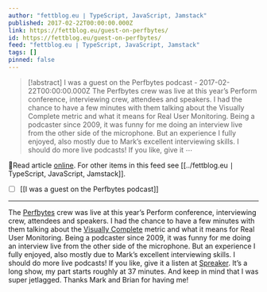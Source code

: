 ```yaml
---
author: "fettblog․eu ∣ TypeScript, JavaScript, Jamstack"
published: 2017-02-22T00:00:00.000Z
link: https://fettblog.eu/guest-on-perfbytes/
id: https://fettblog.eu/guest-on-perfbytes/
feed: "fettblog․eu ∣ TypeScript, JavaScript, Jamstack"
tags: []
pinned: false
---
```

> [!abstract] I was a guest on the Perfbytes podcast - 2017-02-22T00:00:00.000Z
> The Perfbytes crew was live at this year’s Perform conference, interviewing crew, attendees and speakers. I had the chance to have a few minutes with them talking about the Visually Complete metric and what it means for Real User Monitoring. Being a podcaster since 2009, it was funny for me doing an interview live from the other side of the microphone. But an experience I fully enjoyed, also mostly due to Mark’s excellent interviewing skills. I should do more live podcasts! If you like, give it ⋯

🔗Read article [online](https://fettblog.eu/guest-on-perfbytes/). For other items in this feed see [[../fettblog․eu ∣ TypeScript, JavaScript, Jamstack]].

- [ ] [[I was a guest on the Perfbytes podcast]]
- - -
The [Perfbytes](http://perfbytes.com) crew was live at this year’s Perform conference, interviewing crew, attendees and speakers. I had the chance to have a few minutes with them talking about the [Visually Complete](https://www.dynatrace.com/capabilities/digital-experience-monitoring/visually-complete/) metric and what it means for Real User Monitoring. Being a podcaster since 2009, it was funny for me doing an interview live from the other side of the microphone. But an experience I fully enjoyed, also mostly due to Mark’s excellent interviewing skills. I should do more live podcasts! If you like, give it a listen at [Spreaker](https://www.spreaker.com/user/pureperformance/dynatrace-perform-2017-wednesday-highlig). It’s a long show, my part starts roughly at 37 minutes. And keep in mind that I was super jetlagged. Thanks Mark and Brian for having me!
